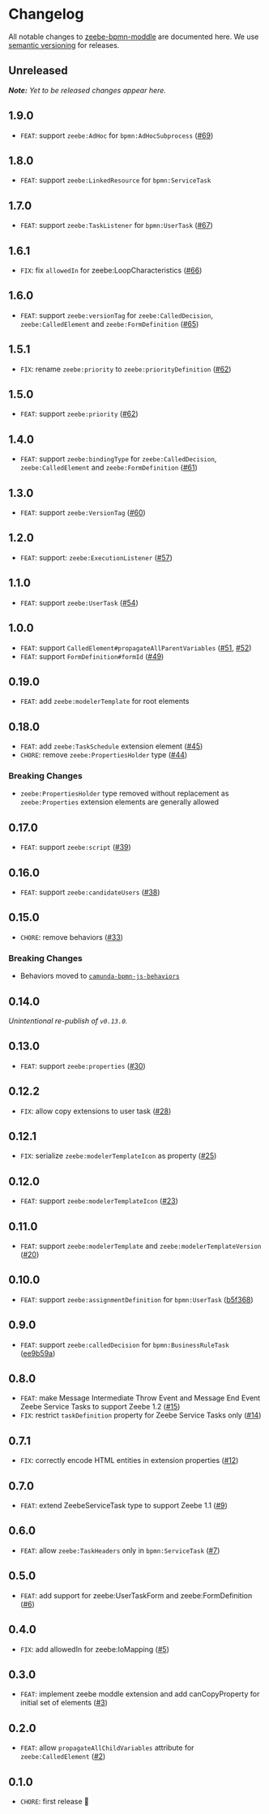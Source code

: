 # Changelog

All notable changes to [zeebe-bpmn-moddle](https://github.com/camunda/zeebe-bpmn-moddle) are documented here. We use [semantic versioning](http://semver.org/) for releases.

## Unreleased

___Note:__ Yet to be released changes appear here._

## 1.9.0

* `FEAT`: support `zeebe:AdHoc` for `bpmn:AdHocSubprocess` ([#69](https://github.com/camunda/zeebe-bpmn-moddle/pull/69))

## 1.8.0

* `FEAT`: support `zeebe:LinkedResource` for `bpmn:ServiceTask`

## 1.7.0

* `FEAT`: support `zeebe:TaskListener` for `bpmn:UserTask` ([#67](https://github.com/camunda/zeebe-bpmn-moddle/pull/67))

## 1.6.1

* `FIX`: fix `allowedIn` for zeebe:LoopCharacteristics ([#66](https://github.com/camunda/zeebe-bpmn-moddle/pull/66))

## 1.6.0

* `FEAT`: support `zeebe:versionTag` for `zeebe:CalledDecision`, `zeebe:CalledElement` and `zeebe:FormDefinition` ([#65](https://github.com/camunda/zeebe-bpmn-moddle/pull/65))

## 1.5.1

* `FIX`: rename `zeebe:priority` to `zeebe:priorityDefinition` ([#62](https://github.com/camunda/zeebe-bpmn-moddle/issues/62))

## 1.5.0

* `FEAT`: support `zeebe:priority` ([#62](https://github.com/camunda/zeebe-bpmn-moddle/issues/62))

## 1.4.0

* `FEAT`: support `zeebe:bindingType` for `zeebe:CalledDecision`, `zeebe:CalledElement` and `zeebe:FormDefinition` ([#61](https://github.com/camunda/zeebe-bpmn-moddle/pull/61))

## 1.3.0

* `FEAT`: support `zeebe:VersionTag` ([#60](https://github.com/camunda/zeebe-bpmn-moddle/pull/60))

## 1.2.0

* `FEAT`: support: `zeebe:ExecutionListener` ([#57](https://github.com/camunda/zeebe-bpmn-moddle/pull/57))

## 1.1.0

* `FEAT`: support `zeebe:UserTask` ([#54](https://github.com/camunda/zeebe-bpmn-moddle/pull/56))

## 1.0.0

* `FEAT`: support `CalledElement#propagateAllParentVariables` ([#51](https://github.com/camunda/zeebe-bpmn-moddle/pull/51), [#52](https://github.com/camunda/zeebe-bpmn-moddle/pull/52))
* `FEAT`: support `FormDefinition#formId` ([#49](https://github.com/camunda/zeebe-bpmn-moddle/pull/49))

## 0.19.0

* `FEAT`: add `zeebe:modelerTemplate` for root elements

## 0.18.0

* `FEAT`: add `zeebe:TaskSchedule` extension element ([#45](https://github.com/camunda/zeebe-bpmn-moddle/pull/45))
* `CHORE`: remove `zeebe:PropertiesHolder` type ([#44](https://github.com/camunda/zeebe-bpmn-moddle/pull/44))

### Breaking Changes

* `zeebe:PropertiesHolder` type removed without replacement as `zeebe:Properties` extension elements are generally allowed

## 0.17.0

* `FEAT`: support `zeebe:script` ([#39](https://github.com/camunda/zeebe-bpmn-moddle/pull/39))

## 0.16.0

* `FEAT`: support `zeebe:candidateUsers` ([#38](https://github.com/camunda/zeebe-bpmn-moddle/pull/38))

## 0.15.0

* `CHORE`: remove behaviors ([#33](https://github.com/camunda/zeebe-bpmn-moddle/pull/33))

### Breaking Changes

* Behaviors moved to [`camunda-bpmn-js-behaviors`](https://github.com/camunda/camunda-bpmn-js-behaviors)

## 0.14.0

_Unintentional re-publish of `v0.13.0`._

## 0.13.0

* `FEAT`: support `zeebe:properties` ([#30](https://github.com/camunda/zeebe-bpmn-moddle/issues/30))

## 0.12.2

* `FIX`: allow copy extensions to user task ([#28](https://github.com/camunda/zeebe-bpmn-moddle/pull/28))

## 0.12.1

* `FIX`: serialize `zeebe:modelerTemplateIcon` as property ([#25](https://github.com/camunda/zeebe-bpmn-moddle/pull/25))

## 0.12.0

* `FEAT`: support `zeebe:modelerTemplateIcon` ([#23](https://github.com/camunda/zeebe-bpmn-moddle/pull/23))

## 0.11.0

* `FEAT`: support `zeebe:modelerTemplate` and `zeebe:modelerTemplateVersion` ([#20](https://github.com/camunda/zeebe-bpmn-moddle/pull/20))

## 0.10.0

* `FEAT`: support `zeebe:assignmentDefinition` for `bpmn:UserTask` ([b5f368](https://github.com/camunda/zeebe-bpmn-moddle/commit/b5f368ce8daae65f8266b430df3cbd1bedd9232c))

## 0.9.0

* `FEAT`: support `zeebe:calledDecision` for `bpmn:BusinessRuleTask` ([ee9b59a](https://github.com/camunda/zeebe-bpmn-moddle/commit/ee9b59a00145542a4de9c3193f5e5c13d42a2cfc))

## 0.8.0

* `FEAT`: make Message Intermediate Throw Event and Message End Event Zeebe Service Tasks to support Zeebe 1.2 ([#15](https://github.com/camunda/zeebe-bpmn-moddle/pull/15))
* `FIX`: restrict `taskDefinition` property for Zeebe Service Tasks only ([#14](https://github.com/camunda/zeebe-bpmn-moddle/pull/14))

## 0.7.1

* `FIX`: correctly encode HTML entities in extension properties ([#12](https://github.com/camunda/zeebe-bpmn-moddle/pull/12))

## 0.7.0

* `FEAT`: extend ZeebeServiceTask type to support Zeebe 1.1 ([#9](https://github.com/camunda/zeebe-bpmn-moddle/pull/9))

## 0.6.0

* `FEAT`: allow `zeebe:TaskHeaders` only in `bpmn:ServiceTask` ([#7](https://github.com/camunda/zeebe-bpmn-moddle/issues/7))

## 0.5.0

* `FEAT`: add support for zeebe:UserTaskForm and zeebe:FormDefinition ([#6](https://github.com/camunda/zeebe-bpmn-moddle/pull/6))

## 0.4.0

* `FIX`: add allowedIn for zeebe:IoMapping ([#5](https://github.com/camunda/zeebe-bpmn-moddle/pull/5))

## 0.3.0

* `FEAT`: implement zeebe moddle extension and add canCopyProperty for initial set of elements ([#3](https://github.com/camunda/zeebe-bpmn-moddle/pull/3))

## 0.2.0

* `FEAT`: allow `propagateAllChildVariables` attribute for `zeebe:CalledElement` ([#2](https://github.com/camunda/zeebe-bpmn-moddle/pull/2))

## 0.1.0

* `CHORE`: first release :tada:
